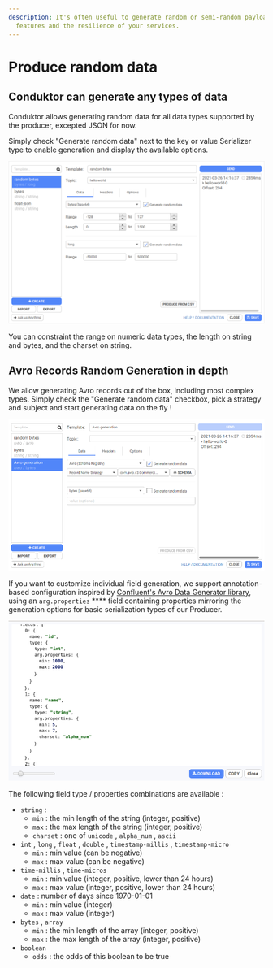 ```yaml
---
description: It's often useful to generate random or semi-random payloads to test the
  features and the resilience of your services.
---
```


# Produce random data

## Conduktor can generate any types of data

Conduktor allows generating random data for all data types supported by the producer, excepted JSON for now.

Simply check "Generate random data" next to the key or value Serializer type to enable generation and display the available options.

![](../assets/generation-s1.png)

You can constraint the range on numeric data types, the length on string and bytes, and the charset on string.

## Avro Records Random Generation in depth

We allow generating Avro records out of the box, including most complex types. Simply check the "Generate random data" checkbox, pick a strategy and subject and start generating data on the fly !&#x20;

![](../assets/generation-avro.png)

If you want to customize individual field generation, we support annotation-based configuration inspired by [Confluent's Avro Data Generator library](https://github.com/confluentinc/avro-random-generator), using an `arg.properties` \*\*\*\* field containing properties mirroring the generation options for basic serialization types of our Producer.

![](../assets/avro-extension-json.png)

The following field type / properties combinations are available :&#x20;

- `string` :&#x20;
  - `min` : the min length of the string (integer, positive)
  - `max` : the max length of the string (integer, positive)
  - `charset` : one of `unicode` , `alpha_num` , `ascii`
- `int` , `long` , `float` , `double` , `timestamp-millis` , `timestamp-micro`&#x20;
  - `min` : min value (can be negative)
  - `max` : max value (can be negative)
- `time-millis` , `time-micros`
  - `min` : min value (integer, positive, lower than 24 hours)
  - `max` : max value (integer, positive, lower than 24 hours)
- `date` : number of days since 1970-01-01
  - `min` : min value (integer)
  - `max` : max value (integer)
- `bytes` , `array`
  - `min` : the min length of the array (integer, positive)
  - `max` : the max length of the array (integer, positive)
- `boolean`&#x20;
  - `odds` : the odds of this boolean to be true
